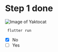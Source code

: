 # Step 1 done
![Image of Yaktocat](https://octodex.github.com/images/yaktocat.png)
``` dart
 flutter run
```
- [x] No
- [ ] Yes
